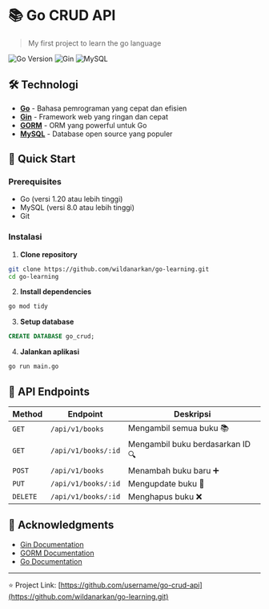 # 📚 Go CRUD API

> My first project to learn the go language

![Go Version](https://img.shields.io/badge/Go-1.20+-00ADD8?style=flat&logo=go)
![Gin](https://img.shields.io/badge/Gin-v1.9.0-00ADD8?style=flat&logo=go)
![MySQL](https://img.shields.io/badge/MySQL-8.0+-4479A1?style=flat&logo=mysql&logoColor=white)

## 🛠️ Technologi

- **[Go](https://golang.org/)** - Bahasa pemrograman yang cepat dan efisien
- **[Gin](https://gin-gonic.com/)** - Framework web yang ringan dan cepat
- **[GORM](https://gorm.io/)** - ORM yang powerful untuk Go
- **[MySQL](https://www.mysql.com/)** - Database open source yang populer

## 🚀 Quick Start

### Prerequisites

- Go (versi 1.20 atau lebih tinggi)
- MySQL (versi 8.0 atau lebih tinggi)
- Git

### Instalasi

1. **Clone repository**
```bash
git clone https://github.com/wildanarkan/go-learning.git
cd go-learning
```

2. **Install dependencies**
```bash
go mod tidy
```

3. **Setup database**
```sql
CREATE DATABASE go_crud;
```

4. **Jalankan aplikasi**
```bash
go run main.go
```

## 📝 API Endpoints

| Method | Endpoint | Deskripsi |
|--------|----------|------------|
| `GET` | `/api/v1/books` | Mengambil semua buku 📚 |
| `GET` | `/api/v1/books/:id` | Mengambil buku berdasarkan ID 🔍 |
| `POST` | `/api/v1/books` | Menambah buku baru ➕ |
| `PUT` | `/api/v1/books/:id` | Mengupdate buku 📝 |
| `DELETE` | `/api/v1/books/:id` | Menghapus buku ❌ |

## 🙏 Acknowledgments

- [Gin Documentation](https://gin-gonic.com/docs/)
- [GORM Documentation](https://gorm.io/docs/)
- [Go Documentation](https://golang.org/doc/)

---

⭐ Project Link: [https://github.com/username/go-crud-api](https://github.com/wildanarkan/go-learning.git)
